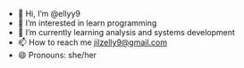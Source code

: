 - 👋 Hi, I’m @ellyy9
- 👀 I’m interested in learn programming
- 🌱 I’m currently learning analysis and systems development
- 📫 How to reach me jilzelly9@gmail.com
- 😄 Pronouns: she/her

<!---
ellyy9/ellyy9 is a ✨ special ✨ repository because its `README.md` (this file) appears on your GitHub profile.
You can click the Preview link to take a look at your changes.
--->
